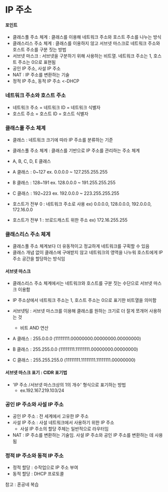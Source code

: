 # IP 주소

#### 포인트

- 클래스풀 주소 체계 : 클래스를 이용해 네트워크 주소와 호스트 주소를 나누는 방식
- 클래스리스 주소 체계 : 클래스를 이용하지 않고 서브넷 마스크로 네트워크 주소와 호스트 주소를 구분 짓는 방법
- 서브넷 마스크 : 서브넷을 구분하기 위해 사용하는 비트열. 네트워크 주소는 1, 호스트 주소는 0으로 표현됨
- 공인 IP 주소, 사설 IP 주소
- NAT : IP 주소를 변환하는 기술
- 정적 IP 주소, 동적 IP 주소 <-DHCP

### 네트워크 주소와 호스트 주소

- 네트워크 주소 = 네트워크 ID = 네트워크 식별자
- 호스트 주소 = 호스트 ID = 호스트 식별자

### 클래스풀 주소 체계

- 클래스 : 네트워크 크기에 따라 IP 주소를 분류하는 기준
- 클래스풀 주소 체계 : 클래스를 기반으로 IP 주소를 관리하는 주소 체계
- A, B, C, D, E 클래스

- A 클래스 : 0~127 ex. 0.0.0.0 ~ 127.255.255.255
- B 클래스 : 128~191 ex. 128.0.0.0 ~ 191.255.255.255
- C 클래스 : 192~223 ex. 192.0.0.0 ~ 223.255.255.255

- 호스트가 전부 0 : 네트워크 주소로 사용 ex) 0.0.0.0, 128.0.0.0, 192.0.0.0, 172.16.0.0
- 호스트가 전부 1 : 브로드캐스트 위한 주소 ex) 172.16.255.255

### 클래스리스 주소 체계

- 클래스풀 주소 체계보다 더 유동적이고 정교하게 네트워크를 구획할 수 있음
- 클래스 개념 없이 클래스에 구애받지 않고 네트워크의 영역을 나누워 호스트에게 IP 주소 공간을 할당하는 방식임

#### 서브넷 마스크

- 클래스리스 주소 체계에서는 네트워크와 호스트를 구분 짓는 수단으로 서브넷 마스크 이용함
- IP 주소상에서 네트워크 주소는 1, 호스트 주소는 0으로 표기한 비트열을 의미함
- 서브넷팅 : 서브넷 마스크를 이용해 클래스를 원하는 크기로 더 잘게 쪼개어 사용하는 것

  - 비트 AND 연산

- A 클래스 : 255.0.0.0 (11111111.00000000.00000000.00000000)
- B 클래스 : 255.255.0.0 (11111111.11111111.00000000.00000000)
- C 클래스 : 255.255.255.0 (11111111.11111111.11111111.00000000)

#### 서브넷 마스크 표기 : CIDR 표기법

- 'IP 주소 /서브넷 마스크상의 1의 개수' 형식으로 표기하는 방법
  - ex.192.167.219.103/24

### 공인 IP 주소와 사설 IP 주소

- 공인 IP 주소 : 전 세계에서 고유한 IP 주소
- 사설 IP 주소 : 사설 네트워크에서 사용하기 위한 IP 주소
  - 사설 IP 주소의 할당 주체는 일반적으로 라우터임
- NAT : IP 주소를 변환하는 기술임. 사설 IP 주소와 공인 IP 주소를 변환하는 데 사용됨

### 정적 IP 주소와 동적 IP 주소

- 정적 할당 : 수작업으로 IP 주소 부여
- 동적 할당 : DHCP 프로토콜

참고 : 혼공네 복습
